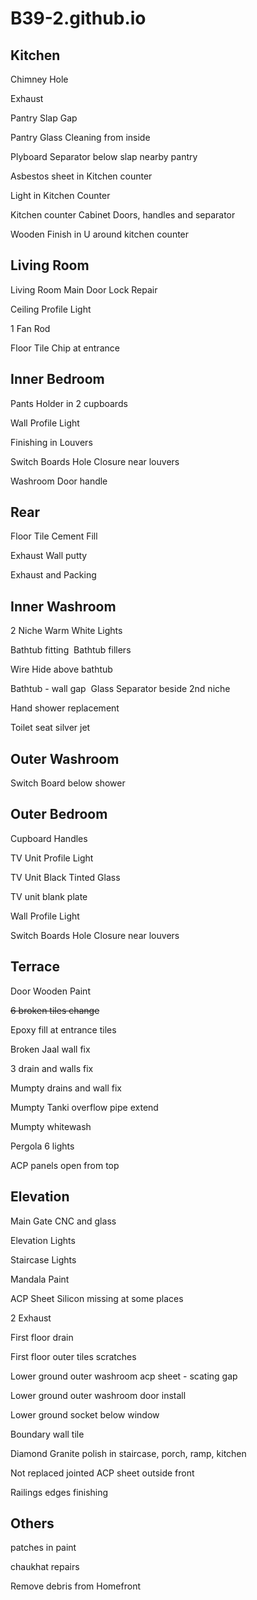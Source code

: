 # B39-2.github.io

## Kitchen
Chimney Hole

Exhaust

Pantry Slap Gap

Pantry Glass Cleaning from inside

Plyboard Separator below slap nearby pantry

Asbestos sheet in Kitchen counter

Light in Kitchen Counter

Kitchen counter Cabinet Doors, handles and separator

Wooden Finish in U around kitchen counter


## Living Room

Living Room Main Door Lock Repair

Ceiling Profile Light

1 Fan Rod 

Floor Tile Chip at entrance


## Inner Bedroom

Pants Holder in 2 cupboards

Wall Profile Light

Finishing in Louvers

Switch Boards Hole Closure near louvers

Washroom Door handle



## Rear

Floor Tile Cement Fill

Exhaust Wall putty

Exhaust and Packing


## Inner Washroom

2 Niche Warm White Lights

Bathtub fitting 
Bathtub fillers

Wire Hide above bathtub

Bathtub - wall gap 
Glass Separator beside 2nd niche

Hand shower replacement

Toilet seat silver jet


## Outer Washroom

Switch Board below shower


## Outer Bedroom

Cupboard Handles

TV Unit Profile Light

TV Unit Black Tinted Glass

TV unit blank plate

Wall Profile Light

Switch Boards Hole Closure near louvers


## Terrace

Door Wooden Paint

~~6 broken tiles change~~

Epoxy fill at entrance tiles

Broken Jaal wall fix

3 drain and walls fix

Mumpty drains and wall fix

Mumpty Tanki overflow pipe extend

Mumpty whitewash

Pergola 6 lights

ACP panels open from top



## Elevation

Main Gate CNC and glass

Elevation Lights

Staircase Lights

Mandala Paint

ACP Sheet Silicon missing at some places

2 Exhaust

First floor drain

First floor outer tiles scratches

Lower ground outer washroom acp sheet - scating gap

Lower ground outer washroom door install

Lower ground socket below window

Boundary wall tile

Diamond Granite polish in staircase, porch, ramp, kitchen

Not replaced jointed ACP sheet outside front

Railings edges finishing 



## Others

patches in paint

chaukhat repairs

Remove debris from Homefront